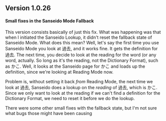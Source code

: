 ## Version 1.0.26

#### Small fixes in the Sanseido Mode Fallback
This version consists basically of just this fix. What was happening was that when I initiated the Sanseido Lookup, it
didn't reset the fallback state of Sanseido Mode. What does this mean? Well, let's say the first time you use Sanseido
Mode you look at 過去, and it works fine. It gets the definition for 過去. The next time, you decide to look at the reading
for the word (or any word, actually. So long as it's the reading, not the Dictionary Format), such as かこ. Well, it
looks at the Sanseido page for かこ and loads up the definition, since we're looking at Reading Mode now.

Problem is, without setting it back *from* Reading Mode, the next time we look at 過去, Sanseido does a lookup on the
*reading* of 過去, which is かこ. Since we only want to look at the reading if we can't find a definition for the Dictionary
 Format, we need to reset it before we do the lookup.

 There were some other small fixes with the fallback state, but I'm not sure what bugs those might have been causing